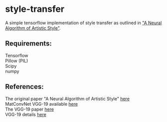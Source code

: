 # style-transfer

A simple tensorflow implementation of style transfer as outlined in ["A Neural Algorithm of Artistic Style"](https://arxiv.org/pdf/1508.06576.pdf).  

## Requirements:

Tensorflow  
Pillow (PIL)  
Scipy  
numpy

## References:
The original paper "A Neural Algorithm of Artistic Style" [here](https://arxiv.org/pdf/1508.06576.pdf)    
MatConvNet VGG-19 available [here](http://www.vlfeat.org/matconvnet/pretrained/#downloading-the-pre-trained-models)  
The VGG-19 paper [here](https://arxiv.org/pdf/1409.1556.pdf)  
VGG-19 details [here](https://gist.github.com/ksimonyan/3785162f95cd2d5fee77#file-readme-md)
